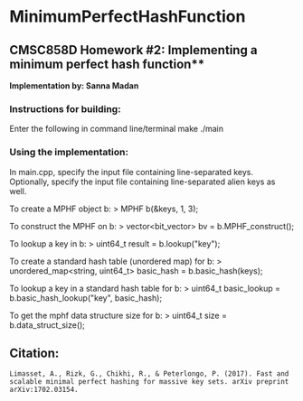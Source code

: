 # MinimumPerfectHashFunction

## CMSC858D Homework #2: Implementing a minimum perfect hash function**
**Implementation by: Sanna Madan**



### Instructions for building:
Enter the following in command line/terminal
	make
	./main



### Using the implementation:

In main.cpp, specify the input file containing line-separated keys.
Optionally, specify the input file containing line-separated alien keys as well.

To create a MPHF object b:
	> MPHF b(&keys, 1, 3);

To construct the MPHF on b:
	> vector<bit_vector> bv = b.MPHF_construct();

To lookup a key in b:
	> uint64_t result = b.lookup("key");

To create a standard hash table (unordered map) for b:
	> unordered_map<string, uint64_t> basic_hash = b.basic_hash(keys);

To lookup a key in a standard hash table for b:
	> uint64_t basic_lookup = b.basic_hash_lookup("key", basic_hash);

To get the mphf data structure size for b:
	> uint64_t size = b.data_struct_size();



## Citation:
	Limasset, A., Rizk, G., Chikhi, R., & Peterlongo, P. (2017). Fast and scalable minimal perfect hashing for massive key sets. arXiv preprint arXiv:1702.03154.
